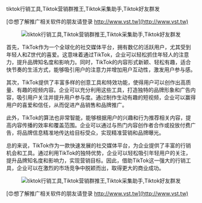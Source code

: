 tiktok行销工具,Tiktok营销群推王,Tiktok采集助手,Tiktok好友群发

[😍想了解推广相关软件的朋友请登录 http://www.vst.tw](http://www.vst.tw)

 <center><img src="https://vst.tw/MP4/tuiguang/png/8.png" alt="tiktok行销工具,Tiktok营销群推王,Tiktok采集助手,Tiktok好友群发"></center>

首先，TikTok作为一个全球化的社交媒体平台，拥有数亿的活跃用户，尤其受到年轻人和Z世代的喜爱。这意味着通过TikTok，企业可以轻松抓住年轻人的注意力，提升品牌知名度和影响力。同时，TikTok的内容形式新颖、轻松有趣，适合快节奏的生活方式，能够吸引用户的注意力并增加用户互动性，激发用户参与感。

其次，TikTok提供了丰富多样的创意工具和特效功能，使得用户可以创作出高质量、有趣的视频内容。企业可以充分利用这些工具，打造独特的品牌形象和广告内容，吸引用户关注并提升用户参与度。通过制作生动有趣的短视频，企业可以赢得用户的喜爱和信任，从而促进产品销售和品牌推广。

此外，TikTok的算法也非常智能，能够根据用户的兴趣和行为推荐相关内容，提高内容传播的效率和覆盖范围。企业可以通过与热门内容创作者合作或投放付费广告，将品牌信息精准地传达给目标受众，实现精准营销和品牌曝光。

总的来说，TikTok作为一款快速发展的社交媒体平台，为企业提供了丰富的行销机会和工具。通过利用TikTok的独特优势，企业可以轻松吸引年轻用户的关注，提升品牌知名度和影响力，实现营销目标。因此，借助TikTok这一强大的行销工具，企业可以在激烈的市场竞争中脱颖而出，取得更大的商业成功。

 <center><img src="https://vst.tw/MP4/tuiguang/png/7.png" alt="tiktok行销工具,Tiktok营销群推王,Tiktok采集助手,Tiktok好友群发"></center>

[😍想了解推广相关软件的朋友请登录 http://www.vst.tw](http://www.vst.tw)



